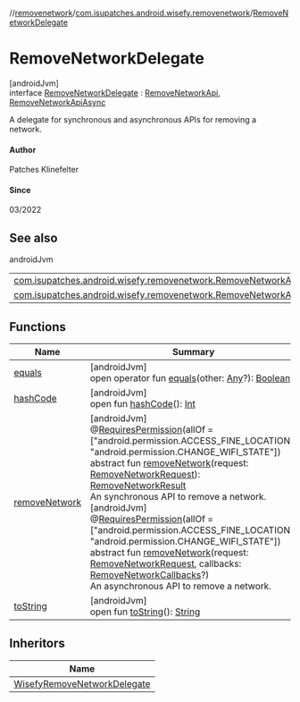 //[removenetwork](../../../index.md)/[com.isupatches.android.wisefy.removenetwork](../index.md)/[RemoveNetworkDelegate](index.md)

# RemoveNetworkDelegate

[androidJvm]\
interface [RemoveNetworkDelegate](index.md) : [RemoveNetworkApi](../-remove-network-api/index.md), [RemoveNetworkApiAsync](../-remove-network-api-async/index.md)

A delegate for synchronous and asynchronous APIs for removing a network.

#### Author

Patches Klinefelter

#### Since

03/2022

## See also

androidJvm

| | |
|---|---|
| [com.isupatches.android.wisefy.removenetwork.RemoveNetworkApi](../-remove-network-api/index.md) |  |
| [com.isupatches.android.wisefy.removenetwork.RemoveNetworkApiAsync](../-remove-network-api-async/index.md) |  |

## Functions

| Name | Summary |
|---|---|
| [equals](../../com.isupatches.android.wisefy.removenetwork.entities/-remove-network-result/-failure/-result-code/index.md#585090901%2FFunctions%2F-2039424092) | [androidJvm]<br>open operator fun [equals](../../com.isupatches.android.wisefy.removenetwork.entities/-remove-network-result/-failure/-result-code/index.md#585090901%2FFunctions%2F-2039424092)(other: [Any](https://kotlinlang.org/api/latest/jvm/stdlib/kotlin/-any/index.html)?): [Boolean](https://kotlinlang.org/api/latest/jvm/stdlib/kotlin/-boolean/index.html) |
| [hashCode](../../com.isupatches.android.wisefy.removenetwork.entities/-remove-network-result/-failure/-result-code/index.md#1794629105%2FFunctions%2F-2039424092) | [androidJvm]<br>open fun [hashCode](../../com.isupatches.android.wisefy.removenetwork.entities/-remove-network-result/-failure/-result-code/index.md#1794629105%2FFunctions%2F-2039424092)(): [Int](https://kotlinlang.org/api/latest/jvm/stdlib/kotlin/-int/index.html) |
| [removeNetwork](../-remove-network-api/remove-network.md) | [androidJvm]<br>@[RequiresPermission](https://developer.android.com/reference/kotlin/androidx/annotation/RequiresPermission.html)(allOf = [&quot;android.permission.ACCESS_FINE_LOCATION&quot;, &quot;android.permission.CHANGE_WIFI_STATE&quot;])<br>abstract fun [removeNetwork](../-remove-network-api/remove-network.md)(request: [RemoveNetworkRequest](../../com.isupatches.android.wisefy.removenetwork.entities/-remove-network-request/index.md)): [RemoveNetworkResult](../../com.isupatches.android.wisefy.removenetwork.entities/-remove-network-result/index.md)<br>An synchronous API to remove a network.<br>[androidJvm]<br>@[RequiresPermission](https://developer.android.com/reference/kotlin/androidx/annotation/RequiresPermission.html)(allOf = [&quot;android.permission.ACCESS_FINE_LOCATION&quot;, &quot;android.permission.CHANGE_WIFI_STATE&quot;])<br>abstract fun [removeNetwork](../-remove-network-api-async/remove-network.md)(request: [RemoveNetworkRequest](../../com.isupatches.android.wisefy.removenetwork.entities/-remove-network-request/index.md), callbacks: [RemoveNetworkCallbacks](../../com.isupatches.android.wisefy.removenetwork.callbacks/-remove-network-callbacks/index.md)?)<br>An asynchronous API to remove a network. |
| [toString](../../com.isupatches.android.wisefy.removenetwork.entities/-remove-network-result/-failure/-result-code/index.md#1616463040%2FFunctions%2F-2039424092) | [androidJvm]<br>open fun [toString](../../com.isupatches.android.wisefy.removenetwork.entities/-remove-network-result/-failure/-result-code/index.md#1616463040%2FFunctions%2F-2039424092)(): [String](https://kotlinlang.org/api/latest/jvm/stdlib/kotlin/-string/index.html) |

## Inheritors

| Name |
|---|
| [WisefyRemoveNetworkDelegate](../-wisefy-remove-network-delegate/index.md) |
